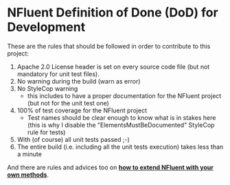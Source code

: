 NFluent Definition of Done (DoD) for Development
==================================

These are the rules that should be followed in order to contribute to this project:

1. Apache 2.0 License header is set on every source code file (but not mandatory for unit test files).
1. No warning during the build (warn as error)
1. No StyleCop warning
	+ this includes to have a proper documentation for the NFluent project (but not for the unit test one)
1. 100% of test coverage for the NFluent project
	+ Test names should be clear enough to know what is in stakes here (this is why I disable the "ElementsMustBeDocumented" StyleCop rule for tests)
1. With (of course) all unit tests passed ;-)
1. The entire build (i.e. including all the unit tests execution) takes less than a minute


And there are rules and advices too on __[how to extend NFluent with your own methods](.\HowToAddANewAssertion.md)__.